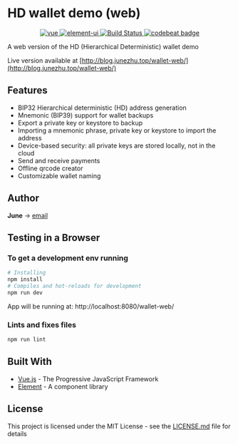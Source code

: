 # HD wallet demo (web)

<p align="center">
	<a href="https://github.com/vuejs/vue">
    	<img src="https://img.shields.io/badge/vue-2.5.21-brightgreen.svg" alt="vue" />
  	</a>
  	<a href="https://github.com/ElemeFE/element">
    	<img src="https://img.shields.io/badge/element--ui-2.4.10-brightgreen.svg" alt="element-ui" />
  	</a>
   	<a href="https://travis-ci.com/june111/wallet-web" rel="nofollow">
    	<img src="https://travis-ci.com/june111/wallet-web.svg?branch=master" alt="Build Status" />
  	</a>
	<a href="https://codebeat.co/projects/github-com-june111-wallet-web-master">
		<img src="https://codebeat.co/badges/a10a9b6b-6ac0-42e5-a8de-64d4ac7062c5" alt="codebeat badge" />
	</a>
</p>

A web version of the HD (Hierarchical Deterministic) wallet demo

Live version available at [http://blog.junezhu.top/wallet-web/](http://blog.junezhu.top/wallet-web/)

## Features

* BIP32 Hierarchical deterministic (HD) address generation 
* Mnemonic (BIP39) support for wallet backups
* Export a private key or keystore to backup
* Importing a mnemonic phrase, private key or keystore to import the address 
* Device-based security: all private keys are stored locally, not in the cloud
* Send and receive payments
* Offline qrcode creator
* Customizable wallet naming

## Author

**June** -> [email](mailto:ru-q-ur@163.com)

## Testing in a Browser

### To get a development env running
```bash
# Installing
npm install
# Compiles and hot-reloads for development
npm run dev
```
App will be running at: http://localhost:8080/wallet-web/ 

### Lints and fixes files
```bash
npm run lint
```

## Built With

* [Vue.js](https://cn.vuejs.org/) - The Progressive JavaScript Framework
* [Element](http://element.eleme.io/) - A component library

## License

This project is licensed under the MIT License - see the [LICENSE.md](LICENSE.md) file for details


